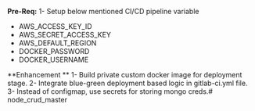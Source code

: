 **Pre-Req:**
1- Setup below mentioned CI/CD pipeline variable
  * AWS_ACCESS_KEY_ID
 * AWS_SECRET_ACCESS_KEY
  * AWS_DEFAULT_REGION
   * DOCKER_PASSWORD
   * DOCKER_USERNAME


**Enhancement **
1- Build private custom docker image for deployment stage.
2- Integrate blue-green deployment based logic in gitlab-ci.yml file.
3- Instead of configmap, use secrets for storing mongo creds.# node_crud_master

